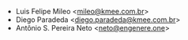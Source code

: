 - Luis Felipe Mileo \<<mileo@kmee.com.br>\>
- Diego Paradeda \<<diego.paradeda@kmee.com.br>\>
- Antônio S. Pereira Neto \<<neto@engenere.one>\>
